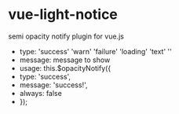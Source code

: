 # vue-light-notice
semi opacity notify plugin for vue.js

 * type: 'success' 'warn' 'failure' 'loading' 'text' ''
 * message: message to show
 * usage: this.$opacityNotify({
 *  type: 'success',
 *  message: 'success!',
 *  always: false
 * });

